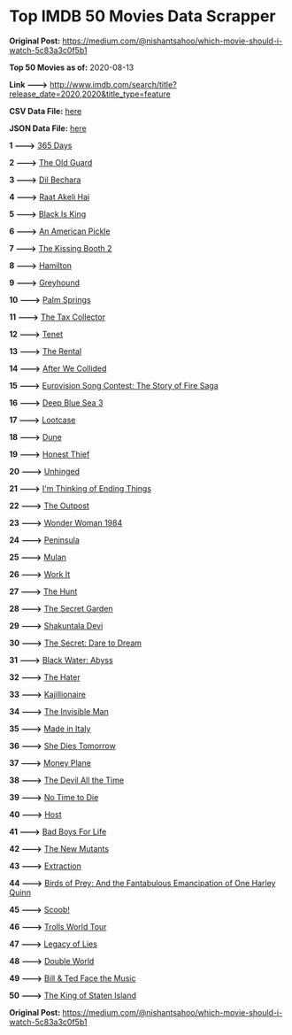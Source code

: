 # Top IMDB 50 Movies Data Scrapper

**Original Post:** https://medium.com/@nishantsahoo/which-movie-should-i-watch-5c83a3c0f5b1

**Top 50 Movies as of:** 2020-08-13

**Link --->** http://www.imdb.com/search/title?release_date=2020,2020&title_type=feature

**CSV Data File:** [here](/Data/data.csv)

**JSON Data File:** [here](/Data/data.json)

**1 --->** [365 Days](https://www.imdb.com/title/tt10886166/?ref_=adv_li_tt)

**2 --->** [The Old Guard](https://www.imdb.com/title/tt7556122/?ref_=adv_li_tt)

**3 --->** [Dil Bechara](https://www.imdb.com/title/tt8110330/?ref_=adv_li_tt)

**4 --->** [Raat Akeli Hai](https://www.imdb.com/title/tt12567088/?ref_=adv_li_tt)

**5 --->** [Black Is King](https://www.imdb.com/title/tt12607910/?ref_=adv_li_tt)

**6 --->** [An American Pickle](https://www.imdb.com/title/tt9059704/?ref_=adv_li_tt)

**7 --->** [The Kissing Booth 2](https://www.imdb.com/title/tt9784456/?ref_=adv_li_tt)

**8 --->** [Hamilton](https://www.imdb.com/title/tt8503618/?ref_=adv_li_tt)

**9 --->** [Greyhound](https://www.imdb.com/title/tt6048922/?ref_=adv_li_tt)

**10 --->** [Palm Springs](https://www.imdb.com/title/tt9484998/?ref_=adv_li_tt)

**11 --->** [The Tax Collector](https://www.imdb.com/title/tt8461224/?ref_=adv_li_tt)

**12 --->** [Tenet](https://www.imdb.com/title/tt6723592/?ref_=adv_li_tt)

**13 --->** [The Rental](https://www.imdb.com/title/tt10003008/?ref_=adv_li_tt)

**14 --->** [After We Collided](https://www.imdb.com/title/tt10362466/?ref_=adv_li_tt)

**15 --->** [Eurovision Song Contest: The Story of Fire Saga](https://www.imdb.com/title/tt8580274/?ref_=adv_li_tt)

**16 --->** [Deep Blue Sea 3](https://www.imdb.com/title/tt11946300/?ref_=adv_li_tt)

**17 --->** [Lootcase](https://www.imdb.com/title/tt10515526/?ref_=adv_li_tt)

**18 --->** [Dune](https://www.imdb.com/title/tt1160419/?ref_=adv_li_tt)

**19 --->** [Honest Thief](https://www.imdb.com/title/tt1838556/?ref_=adv_li_tt)

**20 --->** [Unhinged](https://www.imdb.com/title/tt10059518/?ref_=adv_li_tt)

**21 --->** [I'm Thinking of Ending Things](https://www.imdb.com/title/tt7939766/?ref_=adv_li_tt)

**22 --->** [The Outpost](https://www.imdb.com/title/tt3833480/?ref_=adv_li_tt)

**23 --->** [Wonder Woman 1984](https://www.imdb.com/title/tt7126948/?ref_=adv_li_tt)

**24 --->** [Peninsula](https://www.imdb.com/title/tt8850222/?ref_=adv_li_tt)

**25 --->** [Mulan](https://www.imdb.com/title/tt4566758/?ref_=adv_li_tt)

**26 --->** [Work It](https://www.imdb.com/title/tt10276470/?ref_=adv_li_tt)

**27 --->** [The Hunt](https://www.imdb.com/title/tt8244784/?ref_=adv_li_tt)

**28 --->** [The Secret Garden](https://www.imdb.com/title/tt2702920/?ref_=adv_li_tt)

**29 --->** [Shakuntala Devi](https://www.imdb.com/title/tt10964468/?ref_=adv_li_tt)

**30 --->** [The Secret: Dare to Dream](https://www.imdb.com/title/tt4411584/?ref_=adv_li_tt)

**31 --->** [Black Water: Abyss](https://www.imdb.com/title/tt7978672/?ref_=adv_li_tt)

**32 --->** [The Hater](https://www.imdb.com/title/tt9506474/?ref_=adv_li_tt)

**33 --->** [Kajillionaire](https://www.imdb.com/title/tt8143990/?ref_=adv_li_tt)

**34 --->** [The Invisible Man](https://www.imdb.com/title/tt1051906/?ref_=adv_li_tt)

**35 --->** [Made in Italy](https://www.imdb.com/title/tt9207700/?ref_=adv_li_tt)

**36 --->** [She Dies Tomorrow](https://www.imdb.com/title/tt11614912/?ref_=adv_li_tt)

**37 --->** [Money Plane](https://www.imdb.com/title/tt7286966/?ref_=adv_li_tt)

**38 --->** [The Devil All the Time](https://www.imdb.com/title/tt7395114/?ref_=adv_li_tt)

**39 --->** [No Time to Die](https://www.imdb.com/title/tt2382320/?ref_=adv_li_tt)

**40 --->** [Host](https://www.imdb.com/title/tt12749596/?ref_=adv_li_tt)

**41 --->** [Bad Boys For Life](https://www.imdb.com/title/tt1502397/?ref_=adv_li_tt)

**42 --->** [The New Mutants](https://www.imdb.com/title/tt4682266/?ref_=adv_li_tt)

**43 --->** [Extraction](https://www.imdb.com/title/tt8936646/?ref_=adv_li_tt)

**44 --->** [Birds of Prey: And the Fantabulous Emancipation of One Harley Quinn](https://www.imdb.com/title/tt7713068/?ref_=adv_li_tt)

**45 --->** [Scoob!](https://www.imdb.com/title/tt3152592/?ref_=adv_li_tt)

**46 --->** [Trolls World Tour](https://www.imdb.com/title/tt6587640/?ref_=adv_li_tt)

**47 --->** [Legacy of Lies](https://www.imdb.com/title/tt6834916/?ref_=adv_li_tt)

**48 --->** [Double World](https://www.imdb.com/title/tt10508838/?ref_=adv_li_tt)

**49 --->** [Bill & Ted Face the Music](https://www.imdb.com/title/tt1086064/?ref_=adv_li_tt)

**50 --->** [The King of Staten Island](https://www.imdb.com/title/tt9686708/?ref_=adv_li_tt)

**Original Post:** https://medium.com/@nishantsahoo/which-movie-should-i-watch-5c83a3c0f5b1
